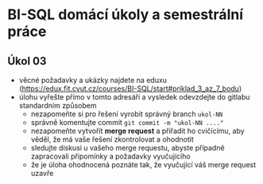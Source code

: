 # BI-SQL domácí úkoly a semestrální práce

## Úkol 03

  * věcné požadavky a ukázky najdete na eduxu (https://edux.fit.cvut.cz/courses/BI-SQL/start#priklad_3_az_7_bodu)
  * úlohu vyřešte přímo v tomto adresáři a vysledek odevzdejte do gitlabu standardním způsobem
    * nezapomeňte si pro řešení vyrobit správný branch `ukol-NN`
    * správně komentujte commit `git commit -m "ukol-NN ...."`
    * nezapomeňte vytvořít **merge request** a přiřadit ho cvičícímu, aby věděl, že má vaše řešení zkontrolovat a ohodnotit
    * sledujte diskusi u vašeho merge requestu, abyste případně zapracovali připomínky a požadavky vyučujícího
    * že je úloha ohodnocená poznáte tak, že vyučující váš merge request uzavře
